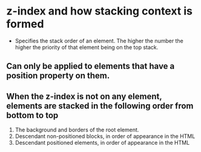 # z-index and how stacking context is formed

- Specifies the stack order of an element. The higher the number the higher the priority of that element being on the top stack.

## Can only be applied to elements that have a position property on them.

## When the z-index is not on any element, elements are stacked in the following order from bottom to top

1. The background and borders of the root element.
2. Descendant non-positioned blocks, in order of appearance in the HTML
3. Descendant positioned elements, in order of appearance in the HTML
